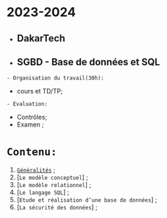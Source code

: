 # 2023-2024
 * ##  DakarTech  
 * ##  SGBD - Base de données et SQL
 
 ``` - Organisation du travail(30h): ```
 * cours et TD/TP;

``` - Evaluation: ```
 * Contrôles;
 * Examen ;

 # ``` Contenu: ```
 1. [`Généralités`]() ;
 2. [`Le modèle conceptuel`] ;
 3. [`Le modèle relationnel`] ;
 4. [`Le langage SQL`] ;
 5. [`Etude et réalisation d’une base de données`] ;
 6. [`La sécurité des données`] ;
